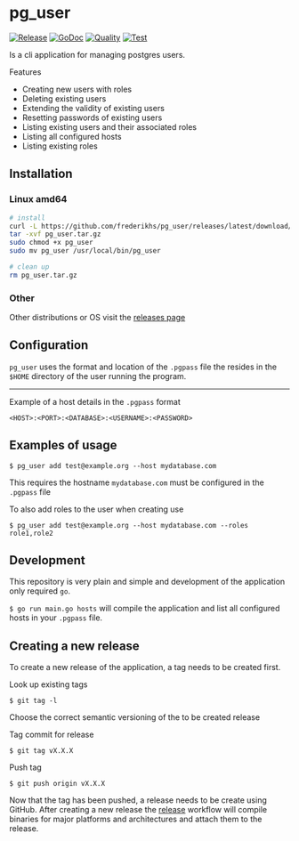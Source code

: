 # pg_user

[![Release](https://img.shields.io/github/v/release/frederikhs/pg_user.svg)](https://github.com/frederikhs/pg_user/releases/latest)
[![GoDoc](https://godoc.org/github.com/frederikhs/pg_user?status.svg)](https://godoc.org/github.com/frederikhs/pg_user)
[![Quality](https://goreportcard.com/badge/github.com/frederikhs/pg_user)](https://goreportcard.com/report/github.com/frederikhs/pg_user)
[![Test](https://github.com/frederikhs/pg_user/actions/workflows/test.yml/badge.svg?branch=main)](https://github.com/frederikhs/pg_user/actions/workflows/test.yml)

Is a cli application for managing postgres users.

Features

- Creating new users with roles
- Deleting existing users
- Extending the validity of existing users
- Resetting passwords of existing users
- Listing existing users and their associated roles
- Listing all configured hosts
- Listing existing roles 

## Installation

### Linux amd64

```bash
# install
curl -L https://github.com/frederikhs/pg_user/releases/latest/download/pg_user-linux-amd64.tar.gz -o pg_user.tar.gz
tar -xvf pg_user.tar.gz
sudo chmod +x pg_user
sudo mv pg_user /usr/local/bin/pg_user

# clean up
rm pg_user.tar.gz
```

### Other

Other distributions or OS visit the [releases page](https://github.com/frederikhs/pg_user/releases/latest)

## Configuration

`pg_user` uses the format and location of the `.pgpass` file the resides in the `$HOME` directory of the user running the program.

---

Example of a host details in the `.pgpass` format

```
<HOST>:<PORT>:<DATABASE>:<USERNAME>:<PASSWORD>
```

## Examples of usage

`$ pg_user add test@example.org --host mydatabase.com`

This requires the hostname `mydatabase.com` must be configured in the `.pgpass` file

To also add roles to the user when creating use

`$ pg_user add test@example.org --host mydatabase.com --roles role1,role2`

## Development

This repository is very plain and simple and development of the application only required `go`.

`$ go run main.go hosts` will compile the application and list all configured hosts in your `.pgpass` file.

## Creating a new release

To create a new release of the application, a tag needs to be created first.

Look up existing tags

`$ git tag -l`

Choose the correct semantic versioning of the to be created release

Tag commit for release

`$ git tag vX.X.X`

Push tag

`$ git push origin vX.X.X`

Now that the tag has been pushed, a release needs to be create using GitHub. After creating a new release the [release](.github/workflows/release.yml) workflow will compile binaries for major platforms and architectures and attach them to the release.
